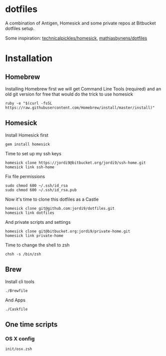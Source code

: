 dotfiles
========

A combination of Antigen, Homesick and some private repos at Bitbucket dotfiles setup. 

Some inspiration: [technicalpickles/homesick](http://www.github.com/technicalpickles/homesick), [mathiasbynens/dotfiles](http://www.github.com/mathiasbynens/dotfiles)

# Installation 

## Homebrew

Installing Homebrew first we will get Command Line Tools (required) and an old git version for free that would do the trick to use homesick

    ruby -e "$(curl -fsSL https://raw.githubusercontent.com/Homebrew/install/master/install)"

## Homesick

Install Homesick first

    gem install homesick

Time to set up my ssh keys

    homesick clone https://jordi9@bitbucket.org/jordi9/ssh-home.git
    homesick link ssh-home

Fix file permissions

    sudo chmod 600 ~/.ssh/id_rsa
    sudo chmod 600 ~/.ssh/id_rsa.pub

Now it's time to clone this dotfiles as a Castle

    homesick clone git@github.com:jordi9/dotfiles.git
    homesick link dotfiles

And private scripts and settings

    homesick clone git@bitbucket.org:jordi9/private-home.git
    homesick link private-home

Time to change the shell to zsh

    chsh -s /bin/zsh

## Brew

Install cli tools

    ./Brewfile

And Apps

    ./Caskfile

## One time scripts

### OS X config

    init/osx.zsh
